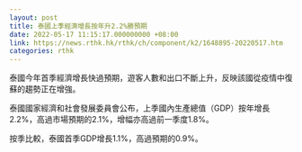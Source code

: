 ```yaml
---
layout: post
title: 泰國上季經濟增長按年升2.2%勝預期
date: 2022-05-17 11:15:17.000000000 +08:00
link: https://news.rthk.hk/rthk/ch/component/k2/1648895-20220517.htm
categories: rthk
---
```


泰國今年首季經濟增長快過預期，遊客人數和出口不斷上升，反映該國從疫情中復蘇的趨勢正在增強。

泰國國家經濟和社會發展委員會公布，上季國內生產總值（GDP）按年增長2.2%，高過市場預期的2.1%，增幅亦高過前一季度1.8%。

按季比較，泰國首季GDP增長1.1%，高過預期的0.9%。
